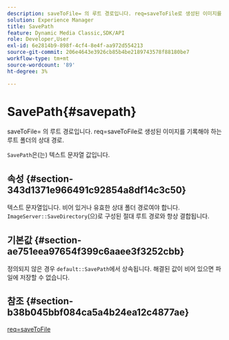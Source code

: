 ```yaml
---
description: saveToFile= 의 루트 경로입니다. req=saveToFile로 생성된 이미지를 기록해야 하는 루트 폴더의 상대 경로.
solution: Experience Manager
title: SavePath
feature: Dynamic Media Classic,SDK/API
role: Developer,User
exl-id: 6e2814b9-898f-4cf4-8e4f-aa972d554213
source-git-commit: 206e4643e3926cb85b4be2189743578f88180be7
workflow-type: tm+mt
source-wordcount: '89'
ht-degree: 3%

---
```


# SavePath{#savepath}

saveToFile= 의 루트 경로입니다. req=saveToFile로 생성된 이미지를 기록해야 하는 루트 폴더의 상대 경로.

`SavePath`은(는) 텍스트 문자열 값입니다.

## 속성 {#section-343d1371e966491c92854a8df14c3c50}

텍스트 문자열입니다. 비어 있거나 유효한 상대 폴더 경로여야 합니다. `ImageServer::SaveDirectory`(으)로 구성된 절대 루트 경로와 항상 결합됩니다.

## 기본값 {#section-ae751eea97654f399c6aaee3f3252cbb}

정의되지 않은 경우 `default::SavePath`에서 상속됩니다. 해결된 값이 비어 있으면 파일에 저장할 수 없습니다.

## 참조 {#section-b38b045bbf084ca5a4b24ea12c4877ae}

[req=saveToFile](../../../../../is-api/http-ref/image-serving-api-ref/c-http-protocol-reference/c-command-reference/r-req/r-req.md#reference-907cdb4a97034db7ad94695f25552e76)
